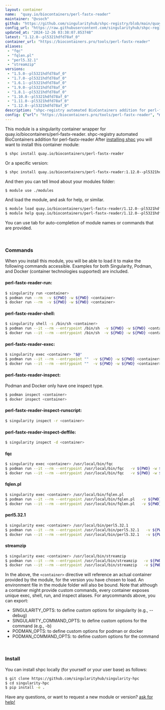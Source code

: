 ```yaml
---
layout: container
name:  "quay.io/biocontainers/perl-fastx-reader"
maintainer: "@vsoch"
github: "https://github.com/singularityhub/shpc-registry/blob/main/quay.io/biocontainers/perl-fastx-reader/container.yaml"
config_url: "https://raw.githubusercontent.com/singularityhub/shpc-registry/main/quay.io/biocontainers/perl-fastx-reader/container.yaml"
updated_at: "2024-12-26 03:38:07.853748"
latest: "1.12.0--pl5321hdfd78af_0"
container_url: "https://biocontainers.pro/tools/perl-fastx-reader"
aliases:
 - "fqc"
 - "fqlen.pl"
 - "perl5.32.1"
 - "streamzip"
versions:
 - "1.5.0--pl5321hdfd78af_0"
 - "1.7.0--pl5321hdfd78af_0"
 - "1.6.1--pl5321hdfd78af_0"
 - "1.9.0--pl5321hdfd78af_0"
 - "1.8.1--pl5321hdfd78af_0"
 - "1.10.0--pl5321hdfd78af_0"
 - "1.11.0--pl5321hdfd78af_0"
 - "1.12.0--pl5321hdfd78af_0"
description: "shpc-registry automated BioContainers addition for perl-fastx-reader"
config: {"url": "https://biocontainers.pro/tools/perl-fastx-reader", "maintainer": "@vsoch", "description": "shpc-registry automated BioContainers addition for perl-fastx-reader", "latest": {"1.12.0--pl5321hdfd78af_0": "sha256:7f37c66d757adabd126d366c34cb78d0f62ea0e0c19e4e07a20804fec0711a4d"}, "tags": {"1.5.0--pl5321hdfd78af_0": "sha256:7ea34d7e48895807d3f458f805cc459e0a7d67971071f9332935bac8335beb48", "1.7.0--pl5321hdfd78af_0": "sha256:8ae382c504cb1b25d0b205de70b4b4f6a2a415bd469504a0c80ec0303f37618d", "1.6.1--pl5321hdfd78af_0": "sha256:d8a7744dd3637e24cff70d55df97a6e901963043af7eceb714e6c0cf3f4021f7", "1.9.0--pl5321hdfd78af_0": "sha256:d9b221143f610117afd97b23e417063ba21c99de07816f473fa6e0861c958b26", "1.8.1--pl5321hdfd78af_0": "sha256:05e95db320d4cf8f7bf8fcde69d93cb3ad8ec1c0823e82629288c9065817318e", "1.10.0--pl5321hdfd78af_0": "sha256:08ea075cb34c861b41709b630db5f5e41f08c98625160b98732f85838471bef0", "1.11.0--pl5321hdfd78af_0": "sha256:094bf347563fdac11e98e4db41ae79968acc624813993a0437042ca778f38a70", "1.12.0--pl5321hdfd78af_0": "sha256:7f37c66d757adabd126d366c34cb78d0f62ea0e0c19e4e07a20804fec0711a4d"}, "docker": "quay.io/biocontainers/perl-fastx-reader", "aliases": {"fqc": "/usr/local/bin/fqc", "fqlen.pl": "/usr/local/bin/fqlen.pl", "perl5.32.1": "/usr/local/bin/perl5.32.1", "streamzip": "/usr/local/bin/streamzip"}}
---
```


This module is a singularity container wrapper for quay.io/biocontainers/perl-fastx-reader.
shpc-registry automated BioContainers addition for perl-fastx-reader
After [installing shpc](#install) you will want to install this container module:


```bash
$ shpc install quay.io/biocontainers/perl-fastx-reader
```

Or a specific version:

```bash
$ shpc install quay.io/biocontainers/perl-fastx-reader:1.12.0--pl5321hdfd78af_0
```

And then you can tell lmod about your modules folder:

```bash
$ module use ./modules
```

And load the module, and ask for help, or similar.

```bash
$ module load quay.io/biocontainers/perl-fastx-reader/1.12.0--pl5321hdfd78af_0
$ module help quay.io/biocontainers/perl-fastx-reader/1.12.0--pl5321hdfd78af_0
```

You can use tab for auto-completion of module names or commands that are provided.

<br>

### Commands

When you install this module, you will be able to load it to make the following commands accessible.
Examples for both Singularity, Podman, and Docker (container technologies supported) are included.

#### perl-fastx-reader-run:

```bash
$ singularity run <container>
$ podman run --rm  -v ${PWD} -w ${PWD} <container>
$ docker run --rm  -v ${PWD} -w ${PWD} <container>
```

#### perl-fastx-reader-shell:

```bash
$ singularity shell -s /bin/sh <container>
$ podman run --it --rm --entrypoint /bin/sh  -v ${PWD} -w ${PWD} <container>
$ docker run --it --rm --entrypoint /bin/sh  -v ${PWD} -w ${PWD} <container>
```

#### perl-fastx-reader-exec:

```bash
$ singularity exec <container> "$@"
$ podman run --it --rm --entrypoint ""  -v ${PWD} -w ${PWD} <container> "$@"
$ docker run --it --rm --entrypoint ""  -v ${PWD} -w ${PWD} <container> "$@"
```

#### perl-fastx-reader-inspect:

Podman and Docker only have one inspect type.

```bash
$ podman inspect <container>
$ docker inspect <container>
```

#### perl-fastx-reader-inspect-runscript:

```bash
$ singularity inspect -r <container>
```

#### perl-fastx-reader-inspect-deffile:

```bash
$ singularity inspect -d <container>
```


#### fqc

```bash
$ singularity exec <container> /usr/local/bin/fqc
$ podman run --it --rm --entrypoint /usr/local/bin/fqc   -v ${PWD} -w ${PWD} <container> -c " $@"
$ docker run --it --rm --entrypoint /usr/local/bin/fqc   -v ${PWD} -w ${PWD} <container> -c " $@"
```


#### fqlen.pl

```bash
$ singularity exec <container> /usr/local/bin/fqlen.pl
$ podman run --it --rm --entrypoint /usr/local/bin/fqlen.pl   -v ${PWD} -w ${PWD} <container> -c " $@"
$ docker run --it --rm --entrypoint /usr/local/bin/fqlen.pl   -v ${PWD} -w ${PWD} <container> -c " $@"
```


#### perl5.32.1

```bash
$ singularity exec <container> /usr/local/bin/perl5.32.1
$ podman run --it --rm --entrypoint /usr/local/bin/perl5.32.1   -v ${PWD} -w ${PWD} <container> -c " $@"
$ docker run --it --rm --entrypoint /usr/local/bin/perl5.32.1   -v ${PWD} -w ${PWD} <container> -c " $@"
```


#### streamzip

```bash
$ singularity exec <container> /usr/local/bin/streamzip
$ podman run --it --rm --entrypoint /usr/local/bin/streamzip   -v ${PWD} -w ${PWD} <container> -c " $@"
$ docker run --it --rm --entrypoint /usr/local/bin/streamzip   -v ${PWD} -w ${PWD} <container> -c " $@"
```



In the above, the `<container>` directive will reference an actual container provided
by the module, for the version you have chosen to load. An environment file in the
module folder will also be bound. Note that although a container
might provide custom commands, every container exposes unique exec, shell, run, and
inspect aliases. For anycommands above, you can export:

 - SINGULARITY_OPTS: to define custom options for singularity (e.g., --debug)
 - SINGULARITY_COMMAND_OPTS: to define custom options for the command (e.g., -b)
 - PODMAN_OPTS: to define custom options for podman or docker
 - PODMAN_COMMAND_OPTS: to define custom options for the command

<br>

### Install

You can install shpc locally (for yourself or your user base) as follows:

```bash
$ git clone https://github.com/singularityhub/singularity-hpc
$ cd singularity-hpc
$ pip install -e .
```

Have any questions, or want to request a new module or version? [ask for help!](https://github.com/singularityhub/singularity-hpc/issues)